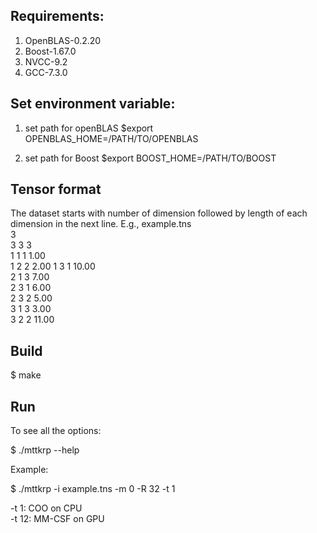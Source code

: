 ## Requirements:

1. OpenBLAS-0.2.20
2. Boost-1.67.0
3. NVCC-9.2
4. GCC-7.3.0

## Set environment variable:

1. set path for openBLAS
$export OPENBLAS_HOME=/PATH/TO/OPENBLAS

2. set path for Boost
$export BOOST_HOME=/PATH/TO/BOOST

## Tensor format

The dataset starts with number of dimension followed by length of each dimension in the next line. E.g.,
example.tns  
3  
3 3 3  
1 1 1 1.00  
1 2 2 2.00
1 3 1 10.00  
2 1 3 7.00  
2 3 1 6.00  
2 3 2 5.00  
3 1 3 3.00  
3 2 2 11.00   

## Build 

$ make  

## Run

To see all the options: 

$ ./mttkrp --help

Example:

$ ./mttkrp -i example.tns -m 0 -R 32 -t 1  

-t 1: COO on CPU  
-t 12: MM-CSF on GPU  



